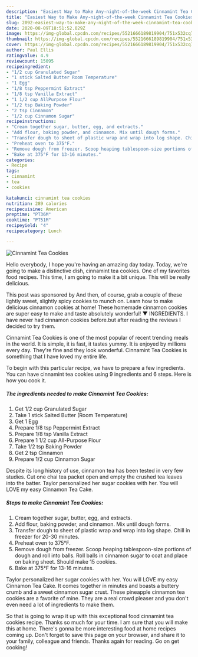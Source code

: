 ```yaml
---
description: "Easiest Way to Make Any-night-of-the-week Cinnamint Tea Cookies"
title: "Easiest Way to Make Any-night-of-the-week Cinnamint Tea Cookies"
slug: 2092-easiest-way-to-make-any-night-of-the-week-cinnamint-tea-cookies
date: 2020-08-09T18:51:52.029Z
image: https://img-global.cpcdn.com/recipes/5521666189819904/751x532cq70/cinnamint-tea-cookies-recipe-main-photo.jpg
thumbnail: https://img-global.cpcdn.com/recipes/5521666189819904/751x532cq70/cinnamint-tea-cookies-recipe-main-photo.jpg
cover: https://img-global.cpcdn.com/recipes/5521666189819904/751x532cq70/cinnamint-tea-cookies-recipe-main-photo.jpg
author: Paul Ellis
ratingvalue: 4.9
reviewcount: 15095
recipeingredient:
- "1/2 cup Granulated Sugar"
- "1 stick Salted Butter Room Temperature"
- "1 Egg"
- "1/8 tsp Peppermint Extract"
- "1/8 tsp Vanilla Extract"
- "1 1/2 cup AllPurpose Flour"
- "1/2 tsp Baking Powder"
- "2 tsp Cinnamon"
- "1/2 cup Cinnamon Sugar"
recipeinstructions:
- "Cream together sugar, butter, egg, and extracts."
- "Add flour, baking powder, and cinnamon. Mix until dough forms."
- "Transfer dough to sheet of plastic wrap and wrap into log shape. Chill in freezer for 20-30 minutes."
- "Preheat oven to 375°F."
- "Remove dough from freezer. Scoop heaping tablespoon-size portions of dough and roll into balls. Roll balls in cinnamon sugar to coat and place on baking sheet. Should make 15 cookies."
- "Bake at 375°F for 13-16 minutes."
categories:
- Recipe
tags:
- cinnamint
- tea
- cookies

katakunci: cinnamint tea cookies 
nutrition: 289 calories
recipecuisine: American
preptime: "PT36M"
cooktime: "PT51M"
recipeyield: "4"
recipecategory: Lunch

---
```



![Cinnamint Tea Cookies](https://img-global.cpcdn.com/recipes/5521666189819904/751x532cq70/cinnamint-tea-cookies-recipe-main-photo.jpg)

Hello everybody, I hope you're having an amazing day today. Today, we're going to make a distinctive dish, cinnamint tea cookies. One of my favorites food recipes. This time, I am going to make it a bit unique. This will be really delicious.

This post was sponsored by And then, of course, grab a couple of these lightly sweet, slightly spicy cookies to munch on. Learn how to make delicious cinnamon cookies at home! These homemade cinnamon cookies are super easy to make and taste absolutely wonderful! ▼ INGREDIENTS. I have never had cinnamon cookies before.but after reading the reviews I decided to try them.

Cinnamint Tea Cookies is one of the most popular of recent trending meals in the world. It is simple, it is fast, it tastes yummy. It is enjoyed by millions every day. They're fine and they look wonderful. Cinnamint Tea Cookies is something that I have loved my entire life.


To begin with this particular recipe, we have to prepare a few ingredients. You can have cinnamint tea cookies using 9 ingredients and 6 steps. Here is how you cook it.

<!--inarticleads1-->

##### The ingredients needed to make Cinnamint Tea Cookies:

1. Get 1/2 cup Granulated Sugar
1. Take 1 stick Salted Butter (Room Temperature)
1. Get 1 Egg
1. Prepare 1/8 tsp Peppermint Extract
1. Prepare 1/8 tsp Vanilla Extract
1. Prepare 1 1/2 cup All-Purpose Flour
1. Take 1/2 tsp Baking Powder
1. Get 2 tsp Cinnamon
1. Prepare 1/2 cup Cinnamon Sugar


Despite its long history of use, cinnamon tea has been tested in very few studies. Cut one chai tea packet open and empty the crushed tea leaves into the batter. Taylor personalized her sugar cookies with her. You will LOVE my easy Cinnamon Tea Cake. 

<!--inarticleads2-->

##### Steps to make Cinnamint Tea Cookies:

1. Cream together sugar, butter, egg, and extracts.
1. Add flour, baking powder, and cinnamon. Mix until dough forms.
1. Transfer dough to sheet of plastic wrap and wrap into log shape. Chill in freezer for 20-30 minutes.
1. Preheat oven to 375°F.
1. Remove dough from freezer. Scoop heaping tablespoon-size portions of dough and roll into balls. Roll balls in cinnamon sugar to coat and place on baking sheet. Should make 15 cookies.
1. Bake at 375°F for 13-16 minutes.


Taylor personalized her sugar cookies with her. You will LOVE my easy Cinnamon Tea Cake. It comes together in minutes and boasts a buttery crumb and a sweet cinnamon sugar crust. These pineapple cinnamon tea cookies are a favorite of mine. They are a real crowd pleaser and you don&#39;t even need a lot of ingredients to make them. 

So that is going to wrap it up with this exceptional food cinnamint tea cookies recipe. Thanks so much for your time. I am sure that you will make this at home. There's gonna be more interesting food at home recipes coming up. Don't forget to save this page on your browser, and share it to your family, colleague and friends. Thanks again for reading. Go on get cooking!
